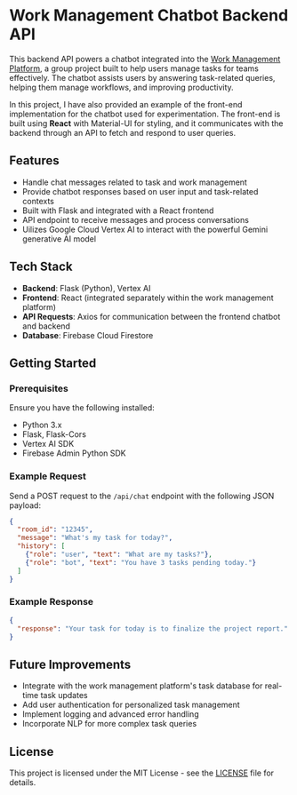 
# Work Management Chatbot Backend API

This backend API powers a chatbot integrated into the [Work Management Platform](https://github.com/nmkha-github/TKPM), a group project built to help users manage tasks for teams effectively. The chatbot assists users by answering task-related queries, helping them manage workflows, and improving productivity.

In this project, I have also provided an example of the front-end implementation for the chatbot used for experimentation. The front-end is built using **React** with Material-UI for styling, and it communicates with the backend through an API to fetch and respond to user queries.

## Features
- Handle chat messages related to task and work management
- Provide chatbot responses based on user input and task-related contexts
- Built with Flask and integrated with a React frontend
- API endpoint to receive messages and process conversations
- Uilizes Google Cloud Vertex AI to interact with the powerful Gemini generative AI model 

## Tech Stack
- **Backend**: Flask (Python), Vertex AI
- **Frontend**: React (integrated separately within the work management platform)
- **API Requests**: Axios for communication between the frontend chatbot and backend
- **Database**: Firebase Cloud Firestore

## Getting Started

### Prerequisites
Ensure you have the following installed:
- Python 3.x
- Flask, Flask-Cors
- Vertex AI SDK
- Firebase Admin Python SDK

### Example Request

Send a POST request to the `/api/chat` endpoint with the following JSON payload:

```json
{
  "room_id": "12345",
  "message": "What's my task for today?",
  "history": [
    {"role": "user", "text": "What are my tasks?"},
    {"role": "bot", "text": "You have 3 tasks pending today."}
  ]
}
```

### Example Response
```json
{
  "response": "Your task for today is to finalize the project report."
}
```

## Future Improvements

- Integrate with the work management platform's task database for real-time task updates
- Add user authentication for personalized task management
- Implement logging and advanced error handling
- Incorporate NLP for more complex task queries

## License
This project is licensed under the MIT License - see the [LICENSE](LICENSE) file for details.
